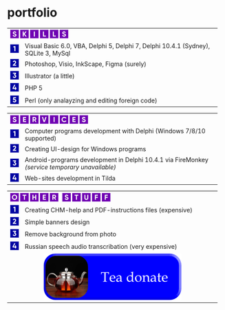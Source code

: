 # portfolio

<table>
 <th colspan="2" align="left">
  <img src="/image/skills.png" width="135" height="20">
 </th>
 <tr>
  <td valign="center"><img src="/image/1.png" width="20" height="20"></td>
  <td valign="center" width="441">Visual Basic 6.0, VBA, Delphi 5, Delphi 7, Delphi 10.4.1 (Sydney), SQLite 3, MySql</td>
 </tr>
 <tr>
  <td valign="center"><img src="/image/2.png" width="20" height="20"></td>
  <td valign="center" width="441">Photoshop, Visio, InkScape, Figma (surely)</td>
 </tr>
 <tr>
  <td valign="center"><img src="/image/3.png" width="20" height="20"></td>
  <td valign="center" width="441">Illustrator (a little)</td>
 </tr>
 <tr>
  <td valign="center"><img src="/image/4.png" width="20" height="20"></td>
  <td valign="center" width="441">PHP 5</td>
 </tr>
 <tr>
  <td valign="center"><img src="/image/5.png" width="20" height="20"></td>
  <td valign="center" width="441">Perl (only analayzing and editing foreign code)</td>
 </tr>
</table>
<table>
 <th colspan="2" align="left">
  <img src="/image/services.png" width="181" height="20">
 </th>
 <tr>
  <td valign="center"><img src="/image/1.png" width="20" height="20"></td>
  <td valign="center" width="441">Computer programs development with Delphi (Windows 7/8/10 supported)</td>
 </tr>
 <tr>
  <td valign="center"><img src="/image/2.png" width="20" height="20"></td>
  <td valign="center" width="441">Creating UI-design for Windows programs</td>
 </tr>
 <tr>
  <td valign="center"><img src="/image/3.png" width="20" height="20"></td>
  <td valign="center" width="441">Android-programs development in Delphi 10.4.1 via FireMonkey <i>(service temporary unavailable)</i></td>
 </tr>
 <tr>
  <td valign="center"><img src="/image/4.png" width="20" height="20"></td>
  <td valign="center" width="441">Web-sites development in Tilda</td>
 </tr>
</table>
<table>
 <th colspan="2" align="left">
  <img src="/image/other-stuff.png" width="233" height="20">
 </th>
 <tr>
  <td valign="center"><img src="/image/1.png" width="20" height="20"></td>
  <td valign="center" width="441">Creating CHM-help and PDF-instructions files (expensive)</td>
 </tr>
 <tr>
  <td valign="center"><img src="/image/2.png" width="20" height="20"></td>
  <td valign="center" width="441">Simple banners design</td>
 </tr>
 <tr>
  <td valign="center"><img src="/image/3.png" width="20" height="20"></td>
  <td valign="center" width="441">Remove background from photo</i></td>
 </tr>
 <tr>
  <td valign="center"><img src="/image/4.png" width="20" height="20"></td>
  <td valign="center" width="441">Russian speech audio transcribation (very expensive)</td>
 </tr>
 <tr>
  <td colspan="2" align="center"><a href="https://yookassa.ru" target="_blank"><img src="image/tea-donate-button.png" alt="Tea donate" width="320" height="108"></a></td>
 </tr>
</table>
